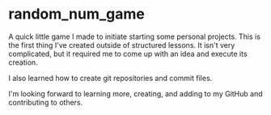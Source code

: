 # random_num_game

A quick little game I made to initiate starting some personal projects. This is the first thing I've created outside of structured lessons. It isn't very complicated, but it required me to come up with an idea and execute its creation.

I also learned how to create git repositories and commit files.

I'm looking forward to learning more, creating, and adding to my GitHub and contributing to others.
